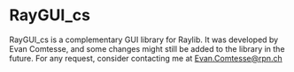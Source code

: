 # RayGUI_cs

RayGUI_cs is a complementary GUI library for Raylib. It was developed by Evan Comtesse, and some changes might still be added to the library in the future. For any request, consider contacting me at Evan.Comtesse@rpn.ch